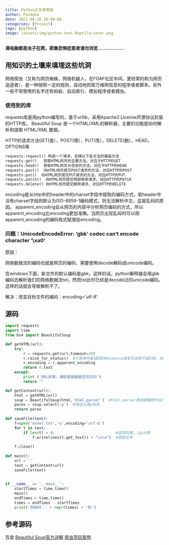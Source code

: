 ```yaml
---
title: Python之文本爬虫
author: Pandaho
date: 2021-08-26 20:00:00 
categories: [Project] 
tags: [python]
image: /assets/img/python-text-Reptile/cover.png
---
```




**满电脑都是虫子在爬，密集恐惧症患者请勿浏览………………** 



## 用知识的土壤来填埋这些坑洞

网络爬虫（又称为网页蜘蛛，网络机器人，在FOAF社区中间，更经常的称为网页追逐者），是一种按照一定的规则，自动地抓取万维网信息的程序或者脚本。另外一些不常使用的名字还有蚂蚁、自动索引、模拟程序或者蠕虫。

### 使用到的库  

requests库是用python编写的，基于urllib，采用Apache2 License开源协议封装的HTTP库。
Beautiful Soup 是一个HTML/XML的解析器，主要的功能是如何解析和提取 HTML/XML 数据。

HTTP的请求方法GET(查），POST(增），PUT(改），DELETE(删），HEAD，OPTIONS等

```python
requests.request() 构造一个请求，支撑以下各方法的基础方法
requests.get()   获取HTML网页的主要方法，对应于HTTP的GET
requests.head()  获取HTML网页头信息的方法，对应于HTTP的HEAD
requests.post()  向HTML网页提交POST请求的方法，对应HTTP的POST
requests.put()  向HTML网页提交PUT请求的方法，对应HTTP的PUT
requests.patch()  向HTML网页提交局部修改请求，对应HTTP的PATCH
requests.delete() 向HTML网页提交删除请求，对应HTTP的DELETE
```

encoding是从http中的header中的charset字段中提取的编码方式，若header中没有charset字段则默认为ISO-8859-1编码模式，则无法解析中文，这是乱码的原因。
apparent_encoding会从网页的内容中分析网页编码的方式，所以apparent_encoding比encoding更加准确。当网页出现乱码时可以把apparent_encoding的编码格式赋值给encoding。

### 问题：UnicodeEncodeError: ‘gbk‘ codec can‘t encode character ‘\xa0‘

原因：

网络数据流的编码也就是网页的编码，需要使用decode解码成unicode编码。

在windows下面，新文件的默认编码是gbk，这样的话，python解释器会用gbk编码去解析我们的网络数据流txt，然而txt此时已经是decode过的unicode编码，这样的话就会导致解析不了。

解决：改变目标文件的编码：encoding='utf-8'




## 源码

```python
import requests 
import time
from bs4 import BeautifulSoup  

def getHTML(url):
    try:
        r = requests.get(url,timeout=30)
        r.raise_for_status()  #它能够判断返回的Response类型状态是不是200。如果是200，他将表示返回的内容是正确的，如果不是200，他就会产生一个HttpError的异常。
        r.encoding = r.apparent_encoding  
        return r.text   
    except:
        print ('URL异常，请检查链接是否可访问')
        return ""

def getContent(url):
    html = getHTML(url)
    soup = BeautifulSoup(html,'html.parser')  #html.parser表明是解析html的。
    paras = soup.select('p')  #筛选元素p标签
    return paras
 
def saveFile(text):
    f=open('novel.txt','w',encoding='utf-8')
    for t in text:
        if len(t) > 0:                           #返回列表，以p分隔
            f.writelines(t.get_text() + "\n\n")  #提取文本
                
    f.close()
    
def main():
    url = ''
    text = getContent(url)
    saveFile(text)
    
    
if __name__ == '__main__':
    startTimes = time.time()
    main()
    endTimes = time.time()
    times = endTimes - startTimes
    print('共耗时：' + repr(times) + '秒')  

```



## 参考源码

百度
[Beautiful Soup官方详解](https://www.crummy.com/software/BeautifulSoup/bs4/doc/)
[爬虫项目案例](https://blog.csdn.net/viafcccy/article/details/85217934)

